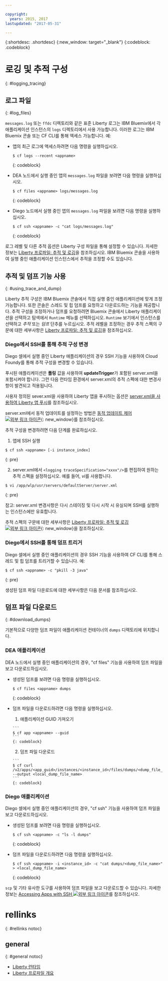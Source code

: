 ```yaml
---

copyright:
  years: 2015, 2017
lastupdated: "2017-05-31"

---
```


{:shortdesc: .shortdesc}
{:new_window: target="_blank"}
{:codeblock: .codeblock}

# 로깅 및 추적 구성
{: #logging_tracing}

## 로그 파일
{: #log_files}

`messages.log` 또는 `ffdc` 디렉토리와 같은 표준 Liberty 로그는 IBM Bluemix에서 각 애플리케이션 인스턴스의 `logs` 디렉토리에서 사용 가능합니다. 이러한 로그는 IBM Bluemix 콘솔 또는 CF CLI를 통해 액세스 가능합니다. 예: 

* 앱의 최근 로그에 액세스하려면 다음 명령을 실행하십시오.

  ```
  $ cf logs --recent <appname>
  ```
  {: codeblock}

* DEA 노드에서 실행 중인 앱의 `messages.log` 파일을 보려면 다음 명령을 실행하십시오.

  ```
  $ cf files <appname> logs/messages.log
  ```
  {: codeblock}

* Diego 노드에서 실행 중인 앱의 `messages.log` 파일을 보려면 다음 명령을 실행하십시오.

  ```
  $ cf ssh <appname> -c "cat logs/messages.log"
  ```
  {: codeblock}

로그 레벨 및 다른 추적 옵션은 Liberty 구성 파일을 통해 설정할 수 있습니다. 자세한 정보는 [Liberty 프로파일: 추적 및 로깅](http://www.ibm.com/support/knowledgecenter/SSEQTP_liberty/com.ibm.websphere.wlp.doc/ae/rwlp_logging.html)을 참조하십시오. IBM Bluemix 콘솔을 사용하여 실행 중인 애플리케이션 인스턴스에서 추적을 조정할 수도 있습니다. 

## 추적 및 덤프 기능 사용
{: #using_trace_and_dump}

Liberty 추적 구성은 IBM Bluemix 콘솔에서 직접 실행 중인 애플리케이션에 맞게 조정 가능합니다. 또한 콘솔은 스레드 및 힙 덤프를 요청하고 다운로드하는 기능을 제공합니다. 추적 구성을 조정하거나 덤프를 요청하려면 Bluemix 콘솔에서 Liberty 애플리케이션을 선택하고 탐색에서 `Runtime` 메뉴를 선택하십시오. `Runtime` 보기에서 인스턴스를 선택하고 *추적* 또는 *덤프* 단추를 누르십시오. 추적 레벨을 조정하는 경우 추적 스펙의 구문에 대한 세부사항은 [Liberty 프로파일: 추적 및 로깅](http://www.ibm.com/support/knowledgecenter/SSEQTP_liberty/com.ibm.websphere.wlp.doc/ae/rwlp_logging.html)을 참조하십시오.

### Diego에서 SSH를 통해 추적 구성 변경

Diego 셀에서 실행 중인 Liberty 애플리케이션의 경우 SSH 기능을 사용하여 Cloud Foundy를 통해 추적 구성을 변경할 수 있습니다. 

푸시된 애플리케이션은 **폴링** 값을 사용하여 **updateTrigger**가 포함된 server.xml을 포함시켜야 합니다. 그런 다음 런타임 환경에서 server.xml의 추적 스펙에 대한 변경사항이 발견되고 적용됩니다.

사용자 정의된 sever.xml을 사용하여 Liberty 앱을 푸시하는 옵션은 [server.xml을 사용하여 Liberty 앱 푸시](https://console.ng.bluemix.net/docs/runtimes/liberty/optionsForPushing.html#options_for_pushing)를 참조하십시오. 

server.xml에서 동적 업데이트를 설정하는 방법은 [동적 업데이트 제어![외부 링크 아이콘](../../icons/launch-glyph.svg "외부 링크 아이콘")](https://www.ibm.com/support/knowledgecenter/en/SSEQTP_8.5.5/com.ibm.websphere.wlp.doc/ae/twlp_setup_dyn_upd.html){: new_window}를 참조하십시오. 

추적 구성을 변경하려면 다음 단계를 완료하십시오. 

1. 앱에 SSH 실행

  ```
$ cf ssh <appname> [-i instance_index]
  ```
  {: pre}

2. server.xml에서 ```<logging traceSpecification="xxxx"/>```를 편집하여 원하는 추적 스펙을 설정하십시오. 예를 들어, *vi*를 사용합니다. 

  ```
$ vi /app/wlp/usr/servers/defaultServer/server.xml
  ```
  {: pre}

참고: server.xml 변경사항은 다시 스테이징 및 다시 시작 시 유실되며 SSH를 실행하는 인스턴스에만 유효합니다. 

추적 스펙의 구문에 대한 세부사항은 [Liberty 프로파일: 추적 및 로깅![외부 링크 아이콘](../../icons/launch-glyph.svg "외부 링크 아이콘")](http://www.ibm.com/support/knowledgecenter/SSEQTP_liberty/com.ibm.websphere.wlp.doc/ae/rwlp_logging.html){: new_window}을 참조하십시오.

### Diego에서 SSH를 통해 덤프 트리거

Diego 셀에서 실행 중인 애플리케이션의 경우 SSH 기능을 사용하여 CF CLI를 통해 스레드 및 힙 덤프를 트리거할 수 있습니다. 예: 

  ```
$ cf ssh <appname> -c "pkill -3 java"
```
  {: pre}

생성된 덤프 파일 다운로드에 대한 세부사항은 다음 문서를 참조하십시오.

## 덤프 파일 다운로드
{: #download_dumps}

기본적으로 다양한 덤프 파일이 애플리케이션 컨테이너의 `dumps` 디렉토리에 위치합니다.

### DEA 애플리케이션

DEA 노드에서 실행 중인 애플리케이션의 경우, "cf files" 기능을 사용하여 덤프 파일을 보고 다운로드하십시오.

* 생성된 덤프를 보려면 다음 명령을 실행하십시오.

  ```
  $ cf files <appname> dumps
  ```
  {: codeblock}

* 덤프 파일을 다운로드하려면 다음 명령을 실행하십시오.

    1. 애플리케이션 GUID 가져오기

      ```
      $ cf app <appname> --guid
      ```
      {: codeblock}

    2. 덤프 파일 다운로드

      ```
      $ cf curl /v2/apps/<app_guid>/instances/<instance_id>/files/dumps/<dump_file_name> --output <local_dump_file_name>
      ```
      {: codeblock}

### Diego 애플리케이션

Diego 셀에서 실행 중인 애플리케이션의 경우, "cf ssh" 기능을 사용하여 덤프 파일을 보고 다운로드하십시오.

* 생성된 덤프를 보려면 다음 명령을 실행하십시오.

  ```
  $ cf ssh <appname> -c "ls -l dumps"
  ```
  {: codeblock}

* 덤프 파일을 다운로드하려면 다음 명령을 실행하십시오.

  ```
  $ cf ssh <appname> -i <instance_id> -c "cat dumps/<dump_file_name>" > <local_dump_file_name>
  ```
  {: codeblock}

`scp` 및 기타 유사한 도구를 사용하여 덤프 파일을 보고 다운로드할 수 있습니다. 자세한 정보는 [Accessing Apps with SSH ![외부 링크 아이콘](../../icons/launch-glyph.svg "외부 링크 아이콘")](https://docs.cloudfoundry.org/devguide/deploy-apps/ssh-apps.html)를 참조하십시오.

# rellinks
{: #rellinks notoc}
## general
{: #general notoc}
* [Liberty 런타임](index.html)
* [Liberty 프로파일 개요](http://www-01.ibm.com/support/knowledgecenter/SSAW57_8.5.5/com.ibm.websphere.wlp.nd.doc/ae/cwlp_about.html)
